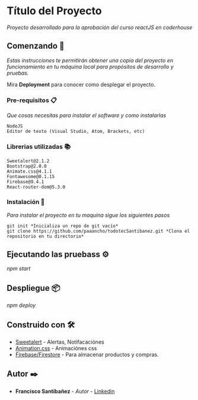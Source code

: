 # Título del Proyecto

_Proyecto desarrollado para la aprobación del curso reactJS en coderhouse_

## Comenzando 🚀

_Estas instrucciones te permitirán obtener una copia del proyecto en funcionamiento en tu máquina local para propósitos de desarrollo y pruebas._

Mira **Deployment** para conocer como desplegar el proyecto.


### Pre-requisitos 📋

_Que cosas necesitas para instalar el software y como instalarlas_

```
NodeJS
Editor de texto (Visual Studio, Atom, Brackets, etc)
```
### Librerias utilizadas 📚
```
Sweetalert@2.1.2
Bootstrap@2.0.0
Animate.css@4.1.1
Fontawesome@0.1.15
Firebase@9.4.1
React-router-dom@5.3.0
```

### Instalación 🔧

_Para instalar el proyecto en tu maquina sigue los siguientes pasos_

```
git init *Inicializa un repo de git vacío*
git clone https://github.com/paaancho/todotecSantibanez.git *Clona el repositorio en tu directorio*
```

## Ejecutando las pruebass ⚙️

_npm start_


## Despliegue 📦

_npm deploy_

## Construido con 🛠️


* [Sweetalert](https://sweetalert.js.org/guides/) - Alertas, Notifacaciónes
* [Animation.css](https://animate.style) - Animaciónes css
* [Firebase/Firestore](https://firebase.google.com/docs/firestore) - Para almacenar productos y compras.

## Autor ✒️


* **Francisco Santibañez** - *Autor* - [Linkedin](https://www.linkedin.com/in/francisco-santibanezb/)
